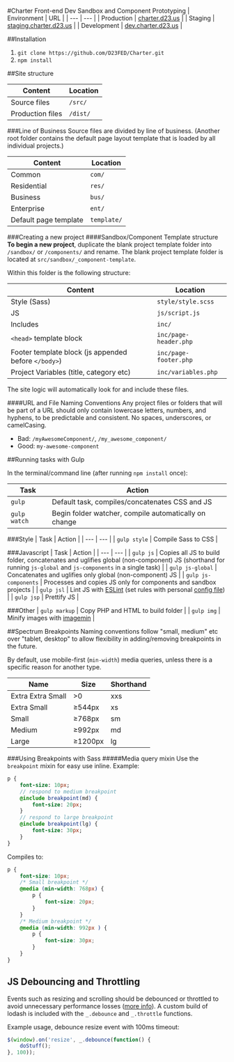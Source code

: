 #Charter Front-end Dev Sandbox and Component Prototyping
| Environment | URL                                                      |
| ---         | ---                                                      |
| Production  | [charter.d23.us](http://charter.d23.us/)                 |
| Staging     | [staging.charter.d23.us](http://staging.charter.d23.us/) |
| Development | [dev.charter.d23.us](http://dev.charter.d23.us/)         |

##Installation

1. `git clone https://github.com/D23FED/Charter.git`
2. `npm install`

##Site structure

| Content           | Location         |
| ---               | ---              |
| Source files      | `/src/`           |
| Production files  | `/dist/`          |

###Line of Business
Source files are divided by line of business. (Another root folder contains the default page layout template that is loaded by all individual projects.)

| Content               | Location     |
| ---                   | ---          |
| Common                | `com/`      |
| Residential           | `res/`      |
| Business              | `bus/`      |
| Enterprise            | `ent/`      |
| Default page template | `template/` |

###Creating a new project
####Sandbox/Component Template structure
**To begin a new project**, duplicate the blank project template folder into `/sandbox/` or `/components/` and rename. The blank project template folder is located at `src/sandbox/_component-template`.

Within this folder is the following structure:

| Content                                              | Location              |
| ---                                                  | ---                   |
| Style (Sass)                                         | `style/style.scss`    |
| JS                                                   | `js/script.js`        |
| Includes                                             | `inc/`                |
| `<head>` template block                              | `inc/page-header.php` |
| Footer template block (js appended before `</body>`) | `inc/page-footer.php` |
| Project Variables (title, category etc)              | `inc/variables.php`   |

The site logic will automatically look for and include these files.

####URL and File Naming Conventions
Any project files or folders that will be part of a URL should only contain lowercase letters, numbers, and hyphens, to be predictable and consistent. No spaces, underscores, or camelCasing.

* Bad: `/myAwesomeComponent/`, `/my_awesome_component/`
* Good: `my-awesome-component`

##Running tasks with Gulp

In the terminal/command line (after running `npm install` once):

| Task         | Action                                                |
| ---          | ---                                                   |
| `gulp`       | Default task, compiles/concatenates CSS and JS        |
| `gulp watch` | Begin folder watcher, compile automatically on change |

###Style
| Task         | Action              |
| ---          | ---                 |
| `gulp style` | Compile Sass to CSS |

###Javascript
| Task         | Action              |
| ---          | ---                 |
| `gulp js`            | Copies all JS to build folder, concatenates and uglifies global (non-component) JS (shorthand for running `js-global` and `js-components` in a single task) |
| `gulp js-global`     | Concatenates and uglifies only global (non-component) JS |
| `gulp js-components` | Processes and copies JS only for components and sandbox projects |
| `gulp jsl`           | Lint JS with [ESLint](http://eslint.org/) (set rules with personal [config file](http://eslint.org/docs/user-guide/configuring#using-configuration-files))  |
| `gulp jsp`           | Prettify JS                                                                                                                                                 |

###Other
| `gulp markup` | Copy PHP and HTML to build folder                                   |
| `gulp img`    | Minify images with [imagemin](https://github.com/imagemin/imagemin) |

##Spectrum Breakpoints
Naming conventions follow "small, medium" etc over "tablet, desktop" to allow flexibility in adding/removing breakpoints in the future.

By default, use mobile-first (`min-width`) media queries, unless there is a specific reason for another type.

| Name              | Size    | Shorthand |
| ---               | ---     | ---       |
| Extra Extra Small | >0      | xxs       |
| Extra Small       | ≥544px  | xs        |
| Small             | ≥768px  | sm        |
| Medium            | ≥992px  | md        |
| Large             | ≥1200px | lg        |

###Using Breakpoints with Sass
#####Media query mixin
Use the `breakpoint` mixin for easy use inline. Example:

```Sass
p {
	font-size: 10px;
	// respond to medium breakpoint
	@include breakpoint(md) {
		font-size: 20px;
	}
	// respond to large breakpoint
	@include breakpoint(lg) {
		font-size: 30px;
	}
}
```

Compiles to:

```css
p {
	font-size: 10px;
	/* Small breakpoint */
	@media (min-width: 768px) {
		p {
			font-size: 20px;
		}
	}
	/* Medium breakpoint */
	@media (min-width: 992px ) {
		p {
			font-size: 30px;
		}
	}
}
```

## JS Debouncing and Throttling
Events such as resizing and scrolling should be debounced or throttled to avoid unnecessary performance losses ([more info](https://css-tricks.com/the-difference-between-throttling-and-debouncing/)). A custom build of lodash is included with the `_.debounce` and `_.throttle` functions.

Example usage, debounce resize event with 100ms timeout:

```js
$(window).on('resize', _.debounce(function() {
	doStuff();
}, 100));
```
